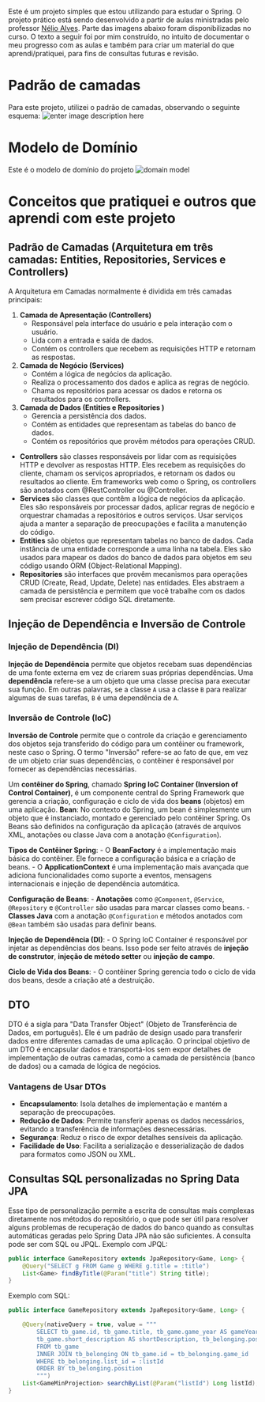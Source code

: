 Este é um projeto simples que estou utilizando para estudar o Spring. O projeto prático está sendo desenvolvido a partir de aulas ministradas pelo professor [Nélio Alves](https://github.com/devsuperior).
Parte das imagens abaixo foram disponibilizadas no curso. 
O texto a seguir foi por mim construído, no intuito de documentar o meu progresso com as aulas e também para criar um material do que aprendi/pratiquei, para fins de consultas futuras e revisão.

# Padrão de camadas
Para este projeto, utilizei o padrão de camadas, observando o seguinte esquema:
![enter image description here](https://i.postimg.cc/QNvWkgD7/dslist-layered-pattern.png)

# Modelo de Domínio
Este é o modelo de domínio do projeto
![domain model](https://i.postimg.cc/fWqNS5xc/dslist-model.png)
# Conceitos que pratiquei e outros que aprendi com este projeto

## Padrão de Camadas (Arquitetura em três camadas: Entities, Repositories, Services e Controllers)
A Arquitetura em Camadas normalmente é dividida em três camadas principais:

1.  **Camada de Apresentação (Controllers)**
    -   Responsável pela interface do usuário e pela interação com o usuário.
    -   Lida com a entrada e saída de dados.
    -   Contém os controllers que recebem as requisições HTTP e retornam as respostas.
2.  **Camada de Negócio (Services)**
    -   Contém a lógica de negócios da aplicação.
    -   Realiza o processamento dos dados e aplica as regras de negócio.
    -   Chama os repositórios para acessar os dados e retorna os resultados para os controllers.
3.  **Camada de Dados (Entities e Repositories )**
    -   Gerencia a persistência dos dados.
    -   Contém as entidades que representam as tabelas do banco de dados.
    -   Contém os repositórios que provêm métodos para operações CRUD.

- **Controllers** são classes responsáveis por lidar com as requisições HTTP e devolver as respostas HTTP. Eles recebem as requisições do cliente, chamam os serviços apropriados, e retornam os dados ou resultados ao cliente. Em frameworks web como o Spring, os controllers são anotados com @RestController ou @Controller.
- **Services** são classes que contêm a lógica de negócios da aplicação. Eles são responsáveis por processar dados, aplicar regras de negócio e orquestrar chamadas a repositórios e outros serviços. Usar serviços ajuda a manter a separação de preocupações e facilita a manutenção do código.
- **Entities** são objetos que representam tabelas no banco de dados. Cada instância de uma entidade corresponde a uma linha na tabela. Eles são usados para mapear os dados do banco de dados para objetos em seu código usando ORM (Object-Relational Mapping).
- **Repositories** são interfaces que provêm mecanismos para operações CRUD (Create, Read, Update, Delete) nas entidades. Eles abstraem a camada de persistência e permitem que você trabalhe com os dados sem precisar escrever código SQL diretamente.

## Injeção de Dependência e Inversão de Controle
### Injeção de Dependência (DI)
**Injeção de Dependência** permite que objetos recebam suas dependências de uma fonte externa em vez de criarem suas próprias dependências.
Uma **dependência** refere-se a um objeto que uma classe precisa para executar sua função. Em outras palavras, se a classe `A` usa a classe `B` para realizar algumas de suas tarefas, `B` é uma dependência de `A`.

### Inversão de Controle (IoC)
**Inversão de Controle** permite que o controle da criação e gerenciamento dos objetos seja transferido do código para um contêiner ou framework, neste caso o Spring. O termo "Inversão" refere-se ao fato de que, em vez de um objeto criar suas dependências, o contêiner é responsável por fornecer as dependências necessárias.

Um **contêiner do Spring**, chamado **Spring IoC Container (Inversion of Control Container)**, é um componente central do Spring Framework que gerencia a criação, configuração e ciclo de vida dos **beans** (objetos) em uma aplicação. 
**Bean**: No contexto do Spring, um bean é simplesmente um objeto que é instanciado, montado e gerenciado pelo contêiner Spring.  Os Beans são definidos na configuração da aplicação (através de arquivos XML, anotações ou classe Java com a anotação `@Configuration`).

**Tipos de Contêiner Spring**:
    -   O **BeanFactory** é a implementação mais básica do contêiner. Ele fornece a configuração básica e a criação de beans.
    -   O **ApplicationContext** é uma implementação mais avançada que adiciona funcionalidades como suporte a eventos, mensagens internacionais e injeção de dependência automática.

**Configuração de Beans**:
    -   **Anotações** como `@Component`, `@Service`, `@Repository` e `@Controller` são usadas para marcar classes como beans.
    -   **Classes Java** com a anotação `@Configuration` e métodos anotados com `@Bean` também são usadas para definir beans.

**Injeção de Dependência (DI)**:
    -   O Spring IoC Container é responsável por injetar as dependências dos beans. Isso pode ser feito através de **injeção de construtor**, **injeção de método setter** ou **injeção de campo**.

**Ciclo de Vida dos Beans**:
    -   O contêiner Spring gerencia todo o ciclo de vida dos beans, desde a criação até a destruição.

## DTO
DTO é a sigla para "Data Transfer Object" (Objeto de Transferência de Dados, em português). Ele é um padrão de design usado para transferir dados entre diferentes camadas de uma aplicação. O principal objetivo de um DTO é encapsular dados e transportá-los sem expor detalhes de implementação de outras camadas, como a camada de persistência (banco de dados) ou a camada de lógica de negócios.
### Vantagens de Usar DTOs
-   **Encapsulamento**: Isola detalhes de implementação e mantém a separação de preocupações.
-   **Redução de Dados**: Permite transferir apenas os dados necessários, evitando a transferência de informações desnecessárias.
-   **Segurança**: Reduz o risco de expor detalhes sensíveis da aplicação.
-   **Facilidade de Uso**: Facilita a serialização e desserialização de dados para formatos como JSON ou XML.

## Consultas SQL personalizadas no Spring Data JPA
Esse tipo de personalização permite a escrita de consultas mais complexas diretamente nos métodos do repositório, o que pode ser útil para resolver alguns problemas de recuperação de dados do banco quando as consultas automáticas geradas pelo Spring Data JPA não são suficientes. A consulta pode ser com SQL ou JPQL. Exemplo com JPQL:
```java 
public interface GameRepository extends JpaRepository<Game, Long> {
    @Query("SELECT g FROM Game g WHERE g.title = :title")
    List<Game> findByTitle(@Param("title") String title);
}
```
Exemplo com SQL:
```java
public interface GameRepository extends JpaRepository<Game, Long> {

    @Query(nativeQuery = true, value = """
        SELECT tb_game.id, tb_game.title, tb_game.game_year AS gameYear, tb_game.img_url AS imgUrl,
        tb_game.short_description AS shortDescription, tb_belonging.position
        FROM tb_game
        INNER JOIN tb_belonging ON tb_game.id = tb_belonging.game_id
        WHERE tb_belonging.list_id = :listId
        ORDER BY tb_belonging.position
        """)
    List<GameMinProjection> searchByList(@Param("listId") Long listId);
}
```

